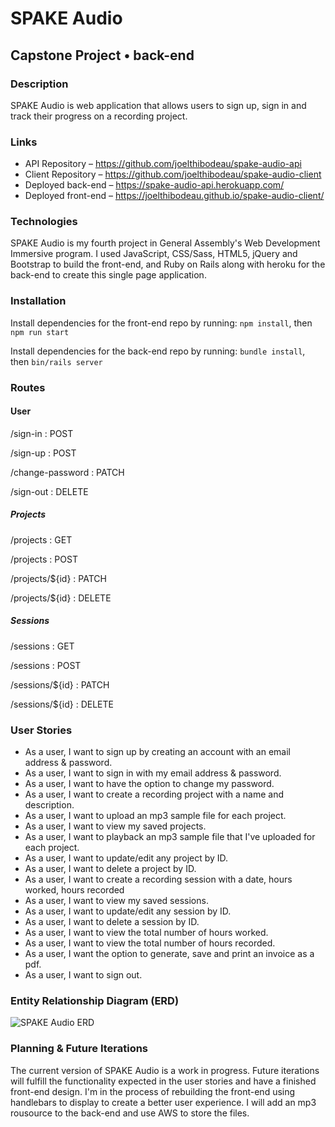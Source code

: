 # SPAKE Audio #

## Capstone Project • back-end ##

### Description ###

SPAKE Audio is web application that allows users to sign up, sign in and track
their progress on a recording project.

### Links ###

* API Repository – https://github.com/joelthibodeau/spake-audio-api
* Client Repository – https://github.com/joelthibodeau/spake-audio-client
* Deployed back-end – https://spake-audio-api.herokuapp.com/
* Deployed front-end – https://joelthibodeau.github.io/spake-audio-client/

### Technologies ###

SPAKE Audio is my fourth project in General Assembly's Web Development Immersive
program. I used JavaScript, CSS/Sass, HTML5, jQuery and Bootstrap to build the
front-end, and Ruby on Rails along with heroku for the back-end to create this
single page application.

### Installation ###

Install dependencies for the front-end repo by running:
```npm install```, then
```npm run start```

Install dependencies for the back-end repo by running:
```bundle install```, then
```bin/rails server```

### Routes ###

#### User ####

/sign-in : POST

/sign-up : POST

/change-password : PATCH

/sign-out : DELETE

##### Projects #####

/projects : GET

/projects : POST

/projects/${id} : PATCH

/projects/${id} : DELETE

##### Sessions #####

/sessions : GET

/sessions : POST

/sessions/${id} : PATCH

/sessions/${id} : DELETE


### User Stories ###

* As a user, I want to sign up by creating an account with an email address & password.
* As a user, I want to sign in with my email address & password.
* As a user, I want to have the option to change my password.
* As a user, I want to create a recording project with a name and description.
* As a user, I want to upload an mp3 sample file for each project.
* As a user, I want to view my saved projects.
* As a user, I want to playback an mp3 sample file that I've uploaded for each project.
* As a user, I want to update/edit any project by ID.
* As a user, I want to delete a project by ID.
* As a user, I want to create a recording session with a date, hours worked, hours recorded
* As a user, I want to view my saved sessions.
* As a user, I want to update/edit any session by ID.
* As a user, I want to delete a session by ID.
* As a user, I want to view the total number of hours worked.
* As a user, I want to view the total number of hours recorded.
* As a user, I want the option to generate, save and print an invoice as a pdf.
* As a user, I want to sign out.

### Entity Relationship Diagram (ERD) ###

![SPAKE Audio ERD](./images/spake-audio-erd.png)

### Planning & Future Iterations ###

The current version of SPAKE Audio is a work in progress. Future iterations
will fulfill the functionality expected in the user stories and have a finished
front-end design. I'm in the process of rebuilding the front-end using handlebars
to display to create a better user experience. I will add an mp3 rousource to
the back-end and use AWS to store the files.
